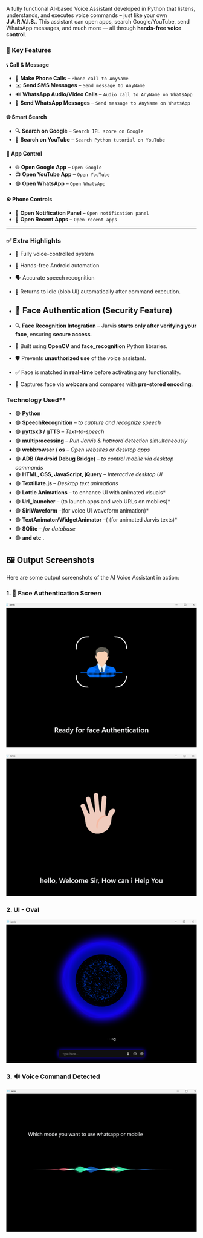 A fully functional AI-based Voice Assistant developed in Python that listens, understands, and executes voice commands – just like your own **J.A.R.V.I.S.**. This assistant can open apps, search Google/YouTube, send WhatsApp messages, and much more — all through **hands-free voice control**.

### 🚀 Key Features

#### 📞 Call & Message
- 📱 **Make Phone Calls** – `Phone call to AnyName`
- ✉️ **Send SMS Messages** – `Send message to AnyName`
- 🔊 **WhatsApp Audio/Video Calls** – `Audio call to AnyName on WhatsApp`
- 💬 **Send WhatsApp Messages** – `Send message to AnyName on WhatsApp`

#### 🌐 Smart Search
- 🔍 **Search on Google** – `Search IPL score on Google`
- 🎥 **Search on YouTube** – `Search Python tutorial on YouTube`

#### 📲 App Control
- 🌐 **Open Google App** – `Open Google`
- 📺 **Open YouTube App** – `Open YouTube`
- 🟢 **Open WhatsApp** – `Open WhatsApp`

#### ⚙️ Phone Controls
- 🔔 **Open Notification Panel** – `Open notification panel`
- 🔄 **Open Recent Apps** – `Open recent apps`

---

### ✅ Extra Highlights
- 🎤 Fully voice-controlled system
- 🤖 Hands-free Android automation
- 🗣️ Accurate speech recognition
- 🔄 Returns to idle (blob UI) automatically after command execution.

- ## 🔐 Face Authentication (Security Feature)

- 🔍 **Face Recognition Integration** – Jarvis **starts only after verifying your face**, ensuring **secure access**.  
- 🧠 Built using **OpenCV** and **face_recognition** Python libraries.  
- 🛡️ Prevents **unauthorized use** of the voice assistant.  
- ✅ Face is matched in **real-time** before activating any functionality.  
- 🎥 Captures face via **webcam** and compares with **pre-stored encoding**.


 ### Technology Used**

- 🟢 **Python**
- 🟢 **SpeechRecognition** – *to capture and recognize speech*
- 🟢 **pyttsx3 / gTTS** – *Text-to-speech*
- 🟢 **multiprocessing** – *Run Jarvis & hotword detection simultaneously*
- 🟢 **webbrowser / os** – *Open websites or desktop apps*
- 🟢 **ADB (Android Debug Bridge)** – *to control mobile via desktop commands*
- 🟢 **HTML, CSS, JavaScript, jQuery** – *Interactive desktop UI*
- 🟢 **Textillate.js** – *Desktop text animations*
- 🟢 **Lottie Animations** – to enhance UI with animated visuals*
- 🟢 **Url_launcher** – (to launch apps and web URLs on mobiles)*
- 🟢 **SiriWaveform** –(for voice UI waveform animation)*
- 🟢 **TextAnimator/WidgetAnimator** –( (for animated Jarvis texts)*
- 🟢 **SQlite** – *for database*
- 🟢 **and etc** .

## 🖼️ Output Screenshots
Here are some output screenshots of the AI Voice Assistant in action:
### 1.  🔐 Face Authentication Screen
![Face Auth](images/faceauthentication.png)

![Hii Welcome Sir](images/hii.png)

### 2. UI - Oval
![User Interface](images/oval.png)

### 3. 🔊 Voice Command Detected
![Voice Command](images/siriwave.png)





